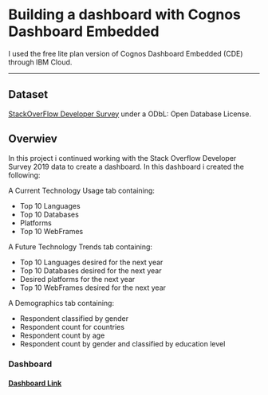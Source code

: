
# Building a dashboard with Cognos Dashboard Embedded

 I used the free lite plan version of Cognos Dashboard Embedded (CDE) through IBM Cloud.

---

## Dataset

[StackOverFlow Developer Survey](https://stackoverflow.blog/2019/04/09/the-2019-stack-overflow-developer-survey-results-are-in)
under a ODbL: Open Database License.

##  Overwiev

In this project i continued working with the Stack Overflow Developer Survey 2019 data to create a dashboard. In this dashboard i created the following:

A Current Technology Usage tab containing:

- Top 10 Languages
- Top 10 Databases
- Platforms
- Top 10 WebFrames

A Future Technology Trends tab containing:

- Top 10 Languages desired for the next year
- Top 10 Databases desired for the next year
- Desired platforms for the next year
- Top 10 WebFrames desired for the next year

A Demographics tab containing:

- Respondent classified by gender
- Respondent count for countries
- Respondent count by age
- Respondent count by gender and classified by education level

### Dashboard



#### [Dashboard Link](https://dataplatform.cloud.ibm.com/dashboards/5a650915-db43-4ef7-bd93-8c7bed5aea83/view/6735e12101a91bcf47e1c8e407ca7d037a612d5ababb8303d1827b495c312297f33d17c5c87b4d5cd2100062fbbf1508c0)

